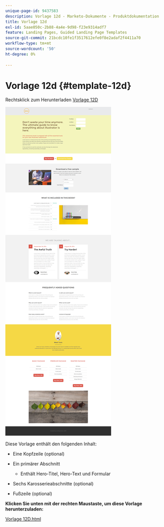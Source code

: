 ```yaml
---
unique-page-id: 9437583
description: Vorlage 12d - Marketo-Dokumente - Produktdokumentation
title: Vorlage 12d
exl-id: 5aae050c-2b88-4a4e-9d98-f23e9314adf7
feature: Landing Pages, Guided Landing Page Templates
source-git-commit: 21bcdc10fe1f3517612efe0f8e2adaf2f4411a70
workflow-type: tm+mt
source-wordcount: '50'
ht-degree: 0%

---
```


# Vorlage 12d {#template-12d}

Rechtsklick zum Herunterladen [Vorlage 12D](https://experienceleague.adobe.com/landing/marketo/lp-templates/template-12d.html?lang=de)

![](assets/image2015-8-4-14-3a42-3a2.png)

Diese Vorlage enthält den folgenden Inhalt:

* Eine Kopfzeile (optional)
* Ein primärer Abschnitt

   * Enthält Hero-Titel, Hero-Text und Formular

* Sechs Karosserieabschnitte (optional)
* Fußzeile (optional)

**Klicken Sie unten mit der rechten Maustaste, um diese Vorlage herunterzuladen:**

[Vorlage 12D.html](https://experienceleague.adobe.com/landing/marketo/lp-templates/template-12d.html?lang=de)

